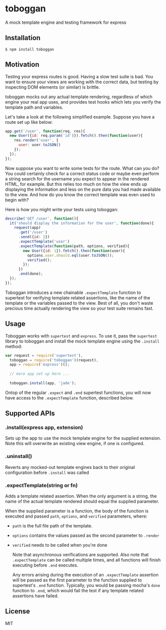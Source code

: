 # toboggan

  A mock template engine and testing framework for express
  
  
## Installation

    $ npm install toboggan
    
## Motivation 
  
  Testing your express routes is good. Having a slow test suite is bad. You want to ensure your views are working with the correct data, but testing by
  inspecting DOM elements (or similar) is brittle. 

  toboggan mocks out any actual template rendering, regardless of which engine your real app uses, and provides test hooks which lets you verify the
  template path and variables.
  
  Let's take a look at the following simplified example. Suppose you have a route set up like below:
  
```js
app.get('/user', function(req, res){
  new User({id: req.param('id')}).fetch().then(function(user){
    res.render('user', {
      user: user.toJSON()
    });
  });
});
```

  Now suppose you want to write some tests for the route. What can you do? You could certainly check for a correct status code or maybe even perform a
  string search for the username you expect to appear in the rendered HTML, for example. But this relies too much on how the view ends up displaying the
  information and less on the pure data you had made available to the view. And how do you know the correct template was even used to begin with?
  
  Here is how you might write your tests using toboggan:
  
```js
describe('GET /user', function(){
  it('should display the information for the user', function(done){
    request(app)
      .get('/user')
      .send({id: 1})
      .expectTemplate('user')
      .expectTemplate(function(path, options, verified){
        new User({id: 1}).fetch().then(function(user){
          options.user.should.eql(user.toJSON());
          verified();
        });
      })
      .end(done);
  });
});
```

  Toboggan introduces a new chainable `.expectTemplate` function to supertest for verifying template related assertions, like the name of the template or the variables
  passed to the view. Best of all, you don't waste precious time actually rendering the view so your test suite remains fast. 
  
## Usage 

  Toboggan works with `supertest` and `express`. To use it, pass the `supertest` library to toboggan and install the mock template engine using the `.install` method:
  
```js
var request = require('supertest'),
  toboggan = require('toboggan')(request),
  app = require('express')();
  
  // more app set up here ... 
  
  toboggan.install(app, 'jade');
```

  Ontop of the regular `.expect` and `.end` supertest functions, you will now have access to the `.expectTemplate` function, described below. 

## Supported APIs

### .install(express app, extension)

  Sets up the app to use the mock template engine for the supplied extension. Note this will overwrite an existing view engine, if one is configured. 

### .uninstall()

  Reverts any mocked-out template engines back to their original configuration before `.install` was called

### .expectTemplate(string or fn)

  Adds a template related assertion. When the only argument is a string, the name of the actual template rendered should equal the supplied parameter. 
  
  When the supplied parameter is a function, the body of the function is executed and passed `path`, `options`, and `verified` parameters, where:
* `path` is the full file path of the template. 
* `options` contains the values passed as the second parameter to `.render`
* `verified` needs to be called when you're done 
  
  Note that asynchronous verifications are supported. Also note that `.expectTemplate` can be called multiple times, and all functions will finish executing
  before `.end` executes.
  
  Any errors arising during the execution of an `.expectTemplate` assertion will be passed as the first parameter to the function supplied to supertest's 
  `.end` function. Typically, you would be passing mocha's `done` function to `.end`, which would fail the test if any template related assertions have failed.

  
## License

  MIT 
  